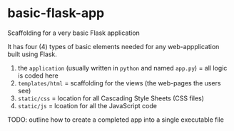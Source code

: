 # basic-flask-app
Scaffolding for a very basic Flask application


It has four (4) types of basic elements needed for any web-appplication built using Flask.

1. the `application` (usually written in `python` and named `app.py`) = all logic is coded here
2. `templates/html` = scaffolding for the views (the web-pages the users see)
3. `static/css` = location for all Cascading Style Sheets (CSS files)
4. `static/js` = lcoation for all the JavaScript code

TODO: outline how to create a completed app into a single executable file
